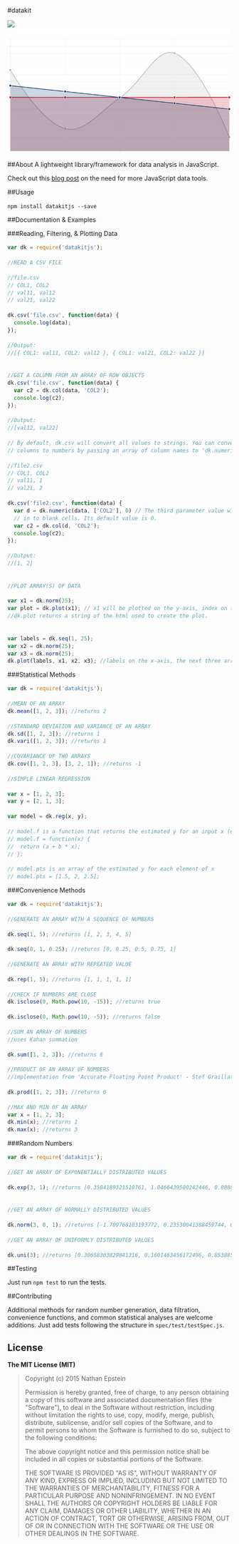 #datakit

<img src="https://travis-ci.org/NathanEpstein/datakit.svg?branch=master">
<img src="./plot.png">

##About
A lightweight library/framework for data analysis in JavaScript.

Check out this <a href="http://nathanepstein.github.io/jekyll/update/2015/02/26/jsdata.html">blog post</a> on the need for more JavaScript data tools.

##Usage

```npm install datakitjs --save```

##Documentation & Examples

###Reading, Filtering, & Plotting Data
```javascript
var dk = require('datakitjs');

//READ A CSV FILE

//file.csv
// COL1, COL2
// val11, val12
// val21, val22

dk.csv('file.csv', function(data) {
  console.log(data);
});

//Output:
//[{ COL1: val11, COL2: val12 }, { COL1: val21, COL2: val22 }]


//GET A COLUMN FROM AN ARRAY OF ROW OBJECTS
dk.csv('file.csv', function(data) {
  var c2 = dk.col(data, 'COL2');
  console.log(c2);
});

//Output:
//[val12, val22]

// By default, dk.csv will convert all values to strings. You can convert select
// columns to numbers by passing an array of column names to 'dk.numeric'.

//file2.csv
// COL1, COL2
// val11, 1
// val21, 2

dk.csv('file2.csv', function(data) {
  var d = dk.numeric(data, ['COL2'], 0) // The third parameter value will be filled
  // in to blank cells. Its default value is 0.
  var c2 = dk.col(d, 'COL2');
  console.log(c2);
});

//Output:
//[1, 2]


//PLOT ARRAY(S) OF DATA

var x1 = dk.norm(25);
var plot = dk.plot(x1); // x1 will be plotted on the y-axis, index on the x-axis
//dk.plot returns a string of the html used to create the plot.


var labels = dk.seq(1, 25);
var x2 = dk.norm(25);
var x3 = dk.norm(25);
dk.plot(labels, x1, x2, x3); //labels on the x-axis, the next three arrays will each be plotted on the y-axis
```

###Statistical Methods

```javascript
var dk = require('datakitjs');

//MEAN OF AN ARRAY
dk.mean([1, 2, 3]); //returns 2

//STANDARD DEVIATION AND VARIANCE OF AN ARRAY
dk.sd([1, 2, 3]); //returns 1
dk.vari([1, 2, 3]); //returns 1

//COVARIANCE OF TWO ARRAYS
dk.cov([1, 2, 3], [3, 2, 1]); //returns -1

//SIMPLE LINEAR REGRESSION

var x = [1, 2, 3];
var y = [2, 1, 3];

var model = dk.reg(x, y);

// model.f is a function that returns the estimated y for an input x (estimated via standard OLS regression)
// model.f = function(x) {
//  return (a + b * x);
// };

// model.pts is an array of the estimated y for each element of x
// model.pts = [1.5, 2, 2.5];

```

###Convenience Methods
```javascript
var dk = require('datakitjs');

//GENERATE AN ARRAY WITH A SEQUENCE OF NUMBERS

dk.seq(1, 5); //returns [1, 2, 3, 4, 5]

dk.seq(0, 1, 0.25); //returns [0, 0.25, 0.5, 0.75, 1]

//GENERATE AN ARRAY WITH REPEATED VALUE

dk.rep(1, 5); //returns [1, 1, 1, 1, 1]

//CHECK IF NUMBERS ARE CLOSE
dk.isclose(0, Math.pow(10, -15)); //returns true

dk.isclose(0, Math.pow(10, -5)); //returns false

//SUM AN ARRAY OF NUMBERS
//uses Kahan summation

dk.sum([1, 2, 3]); //returns 6

//PRODUCT OF AN ARRAY OF NUMBERS
//implementation from 'Accurate Floating Point Product' - Stef Graillat

dk.prod([1, 2, 3]); //returns 6

//MAX AND MIN OF AN ARRAY
var x = [1, 2, 3];
dk.min(x); //returns 1
dk.max(x); //returns 3

```

###Random Numbers
```javascript
var dk = require('datakitjs');

//GET AN ARRAY OF EXPONENTIALLY DISTRIBUTED VALUES

dk.exp(3, 1); //returns [0.3584189321510761, 1.0466439500242446, 0.08887770301056963]


//GET AN ARRAY OF NORMALLY DISTRIBUTED VALUES

dk.norm(3, 0, 1); //returns [-1.709768103193772, 0.23530041388459744, 0.4431320382580479]

//GET AN ARRAY OF UNIFORMLY DISTRIBUTED VALUES

dk.uni(3); //returns [0.30658303829841316, 0.1601463456172496, 0.8538850131444633]

```

##Testing

Just run `npm test` to run the tests.


##Contributing

Additional methods for random number generation, data filtration, convenience functions, and common statistical analyses are welcome additions. Just add tests following the structure in `spec/test/testSpec.js`.

## License

**The MIT License (MIT)**

> Copyright (c) 2015 Nathan Epstein
>
> Permission is hereby granted, free of charge, to any person obtaining a copy
> of this software and associated documentation files (the "Software"), to deal
> in the Software without restriction, including without limitation the rights
> to use, copy, modify, merge, publish, distribute, sublicense, and/or sell
> copies of the Software, and to permit persons to whom the Software is
> furnished to do so, subject to the following conditions:
>
> The above copyright notice and this permission notice shall be included in
> all copies or substantial portions of the Software.
>
> THE SOFTWARE IS PROVIDED "AS IS", WITHOUT WARRANTY OF ANY KIND, EXPRESS OR
> IMPLIED, INCLUDING BUT NOT LIMITED TO THE WARRANTIES OF MERCHANTABILITY,
> FITNESS FOR A PARTICULAR PURPOSE AND NONINFRINGEMENT. IN NO EVENT SHALL THE
> AUTHORS OR COPYRIGHT HOLDERS BE LIABLE FOR ANY CLAIM, DAMAGES OR OTHER
> LIABILITY, WHETHER IN AN ACTION OF CONTRACT, TORT OR OTHERWISE, ARISING FROM,
> OUT OF OR IN CONNECTION WITH THE SOFTWARE OR THE USE OR OTHER DEALINGS IN
> THE SOFTWARE.

